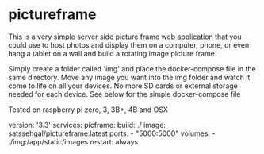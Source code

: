 # pictureframe

This is a very simple server side picture frame web application that you could use to host photos and display them on a computer, phone, or even hang a tablet on a wall and build a rotating image picture frame. 

Simply create a folder called 'img' and place the docker-compose file in the same directory. Move any image you want into the img folder and watch it come to life on all your devices. No more SD cards or external storage needed for each device. See below for the simple docker-compose file

Tested on raspberry pi zero, 3, 3B+, 4B and OSX

version: '3.3' 
services: 
  picframe: 
     build: ./
     image: satssehgal/pictureframe:latest 
     ports: 
      - "5000:5000" 
     volumes: 
       - ./img:/app/static/images 
     restart: always 
